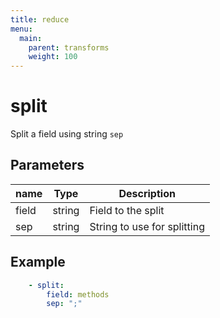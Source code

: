 ```yaml
---
title: reduce
menu:
  main:
    parent: transforms
    weight: 100
---
```


# split

Split a field using string `sep`
## Parameters

| name | Type | Description |
| --- | --- | --- |
| field | string | Field to the split |
| sep | string | String to use for splitting |

## Example

```yaml
    - split:
        field: methods
        sep: ";"
```